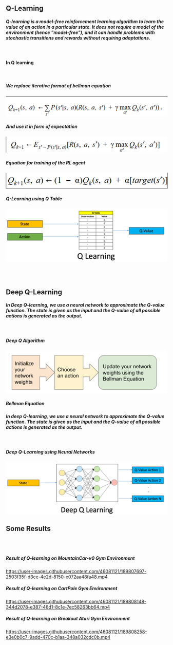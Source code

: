 ## Q-Learning

##### Q-learning is a model-free reinforcement learning algorithm to learn the value of an action in a particular state. It does not require a model of the environment (hence "model-free"), and it can handle problems with stochastic transitions and rewards without requiring adaptations.

<br>

#### In Q learning
<br>

##### We replace iterative format of bellman equation
![alt text](./assets/bellman_iterative.png)
<br>

##### And use it in form of expectation
![alt text](./assets/bellman_expect.png)

##### Equation for training of the RL agent
![alt text](./assets/rl_train.png)

##### Q-Learning using Q Table
![alt text](./assets/q_learning.png)

<br>
<br>

## Deep Q-Learning
##### In Deep Q-learning, we use a neural network to approximate the Q-value function. The state is given as the input and the Q-value of all possible actions is generated as the output. 

<br>

##### Deep Q Algorithm
![alt text](./assets/deep_q_algo.png)
<br>

##### Bellman Equation

##### In deep Q-learning, we use a neural network to approximate the Q-value function. The state is given as the input and the Q-value of all possible actions is generated as the output. 
<br>

##### Deep Q-Learning using Neural Networks
![alt text](./assets/deep_q_learning.png)



## Some Results
<br>
<br>

##### Result of Q-learning on MountainCar-v0 Gym Environment
https://user-images.githubusercontent.com/46081121/189807697-2503f35f-d3ce-4e2d-8150-e072aa48fa48.mp4
<br>

##### Result of Q-learning on CartPole Gym Environment
https://user-images.githubusercontent.com/46081121/189808148-344d2078-e387-46d1-8c1e-7ec58263bb64.mp4
<br>

##### Result of Q-learning on Breakout Atari Gym Environment
https://user-images.githubusercontent.com/46081121/189808258-e3e0b0c7-9add-470c-b1aa-348a032cdc0b.mp4
